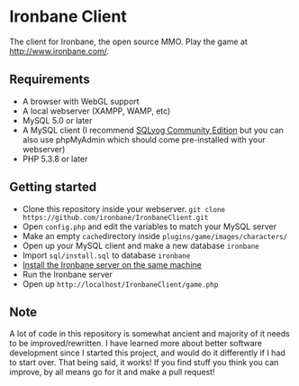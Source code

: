 Ironbane Client
==============

The client for Ironbane, the open source MMO.
Play the game at <http://www.ironbane.com/>.

## Requirements

* A browser with WebGL support
* A local webserver (XAMPP, WAMP, etc)
* MySQL 5.0 or later
* A MySQL client (I recommend [SQLyog Community Edition](https://code.google.com/p/sqlyog/downloads/list) but you can also use phpMyAdmin which should come pre-installed with your webserver)
* PHP 5.3.8 or later

## Getting started

* Clone this repository inside your webserver.
```git clone https://github.com/ironbane/IronbaneClient.git```
* Open ```config.php``` and edit the variables to match your MySQL server
* Make an empty ```cache```directory inside ```plugins/game/images/characters/```
* Open up your MySQL client and make a new database ```ironbane```
* Import ```sql/install.sql``` to database ```ironbane```
* [Install the Ironbane server on the same machine](https://github.com/ironbane/IronbaneServer/)
* Run the Ironbane server
* Open up ```http://localhost/IronbaneClient/game.php```

## Note

A lot of code in this repository is somewhat ancient and majority of it needs to be improved/rewritten.
I have learned more about better software development since I started this project, and would do it differently if I had to start over.
That being said, it works! If you find stuff you think you can improve, by all means go for it and make a pull request!
